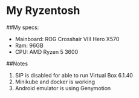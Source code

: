 # My Ryzentosh

##My specs:
- Mainboard: ROG Crosshair VIII Hero X570
- Ram: 96GB
- CPU: AMD Ryzen 5 3600

##Notes
1. SIP is disabled for able to run Virtual Box 6.1.40
2. Minikube and docker is working
3. Android emulator is using Genymotion
